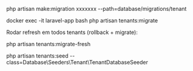 php artisan make:migration xxxxxxx --path=database/migrations/tenant

docker exec -it laravel-app bash
php artisan tenants:migrate


Rodar refresh em todos tenants (rollback + migrate):

php artisan tenants:migrate-fresh

php artisan tenants:seed --class=Database\\Seeders\\Tenant\\TenantDatabaseSeeder
